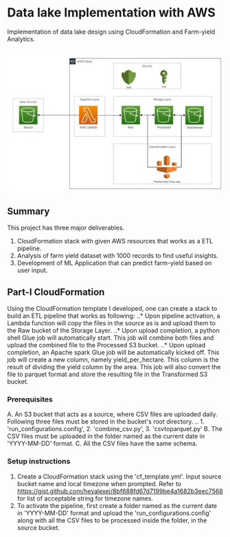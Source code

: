 # Data lake Implementation with AWS
Implementation of data lake design using CloudFormation and Farm-yield Analytics.

![](/lake.PNG)


## Summary
This project has three major deliverables.
1. CloudFormation stack with given AWS resources that works as a ETL pipeline.
2. Analysis of farm yield dataset with 1000 records to find useful insights.
3. Development of ML Application that can predict farm-yield based on user input.

## Part-I CloudFormation
Using the CloudFormation template I developed, one can create a stack to build an ETL pipeline that works as following:
..* Upon pipeline activation, a Lambda function will copy the files in the source as is and upload them to the Raw bucket of the Storage Layer.
..* Upon upload completion, a python shell Glue job will automatically start. This job will combine both files and upload the combined file to the Processed S3 bucket.
..* Upon upload completion, an Apache spark Glue job will be automatically kicked off. This job will create a new column, namely yield_per_hectare. This column is the result of dividing the yield column by the area. This job will also convert the file to parquet format and store the resulting file in the Transformed S3 bucket.

### Prerequisites
A. An S3 bucket that acts as a source, where CSV files are uploaded daily. Following three files must be stored in the bucket's root directory.
.. 1. 'run_configurations.config', 2. 'combine_csv.py', 3. 'csvtoparquet.py'
B. The CSV files must be uploaded in the folder named as the current date in 'YYYY-MM-DD' format. 
C. All the CSV files have the same schema.

### Setup instructions
1. Create a CloudFormation stack using the 'cf_template.yml'. Input source bucket name and local timezone when prompted. Refer to https://gist.github.com/heyalexej/8bf688fd67d7199be4a1682b3eec7568 for list of acceptable string for timezone names. 
2. To activate the pipeline, first create a folder named as the current date in 'YYYY-MM-DD' format and upload the 'run_configurations.config' along with all the CSV files to be processed inside the folder, in the source bucket.
